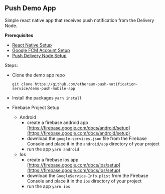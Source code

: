 ## Push Demo App

Simple react native app that receives push notification from the Delivery Node.  

**Prerequisites**

- [React Native Setup](https://reactnative.dev/docs/environment-setup)
- [Google FCM Account Setup](https://firebase.google.com/docs/cloud-messaging)
- [Push Delivery Node Setup](https://github.com/ethereum-push-notification-service/push-delivery-node#push-delivery-node)

Steps:

- Clone the demo app repo
    
    ```solidity
    git clone https://github.com/ethereum-push-notification-service/demo-push-mobile-app
    ```
    
- Install the packages `yarn install`
- Firebase Project Setup
    - Android
        - create a firebase android app [https://firebase.google.com/docs/android/setup](https://firebase.google.com/docs/android/setup)
        - download the `google-services.json` file from the Firebase Console and place it in the `android/app` directory of your project
        - run the app `yarn android`
    - Ios
        - create a firebase ios app [https://firebase.google.com/docs/ios/setup](https://firebase.google.com/docs/ios/setup)
        - download the `GoogleService-Info.plist` from the Firebase Console and place it in the `ios` directory of your project
        - run the app `yarn ios`